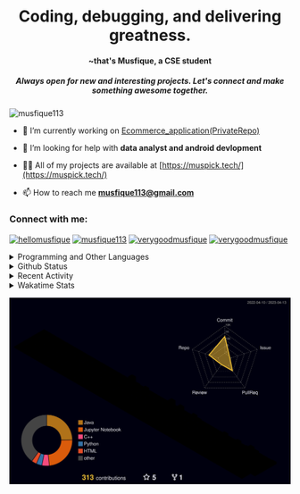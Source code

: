 <h1 align="center">Coding, debugging, and delivering greatness.</h1> 
<h4 align="center">~that's Musfique, a CSE student</h4>
<h5 align="center">Always open for new and interesting projects. Let's connect and make something awesome together.</h5>

<p align="left"> <img src="https://komarev.com/ghpvc/?username=musfique113&label=Profile%20views&color=0e75b6&style=flat" alt="musfique113" /> </p>

- 🔭 I’m currently working on [Ecommerce_application(PrivateRepo)](https://github.com/musfique113/Flutter_Practice/tree/master/ecommerceyt)

- 🤝 I’m looking for help with **data analyst and android devlopment**

- 👨‍💻 All of my projects are available at [https://muspick.tech/](https://muspick.tech/)

- 📫 How to reach me **musfique113@gmail.com**


<h3 align="left">Connect with me:</h3>
<p align="left">
<a href="https://twitter.com/hellomusfique" target="blank"><img align="center" src="https://raw.githubusercontent.com/rahuldkjain/github-profile-readme-generator/master/src/images/icons/Social/twitter.svg" alt="hellomusfique" height="30" width="40" /></a>
<a href="https://linkedin.com/in/musfique113" target="blank"><img align="center" src="https://raw.githubusercontent.com/rahuldkjain/github-profile-readme-generator/master/src/images/icons/Social/linked-in-alt.svg" alt="musfique113" height="30" width="40" /></a>
<a href="https://fb.com/verygoodmusfique" target="blank"><img align="center" src="https://raw.githubusercontent.com/rahuldkjain/github-profile-readme-generator/master/src/images/icons/Social/facebook.svg" alt="verygoodmusfique" height="30" width="40" /></a>
<a href="https://instagram.com/verygoodmusfique" target="blank"><img align="center" src="https://raw.githubusercontent.com/rahuldkjain/github-profile-readme-generator/master/src/images/icons/Social/instagram.svg" alt="verygoodmusfique" height="30" width="40" /></a>
</p>

<!-- <details>	
<summary>Languages and Tools:</summary>
<p align="left"> <a href="https://www.gnu.org/software/bash/" target="_blank" rel="noreferrer"> <img src="https://www.vectorlogo.zone/logos/gnu_bash/gnu_bash-icon.svg" alt="bash" width="30" height="30"/> </a> <a href="https://getbootstrap.com" target="_blank" rel="noreferrer"> <img src="https://raw.githubusercontent.com/devicons/devicon/master/icons/bootstrap/bootstrap-plain-wordmark.svg" alt="bootstrap" width="30" height="30"/> </a> <a href="https://www.w3schools.com/cpp/" target="_blank" rel="noreferrer"> <img src="https://raw.githubusercontent.com/devicons/devicon/master/icons/cplusplus/cplusplus-original.svg" alt="cplusplus" width="30" height="30"/> </a> <a href="https://www.w3schools.com/css/" target="_blank" rel="noreferrer"> <img src="https://raw.githubusercontent.com/devicons/devicon/master/icons/css3/css3-original-wordmark.svg" alt="css3" width="30" height="30"/> </a> <a href="https://www.docker.com/" target="_blank" rel="noreferrer"> <img src="https://raw.githubusercontent.com/devicons/devicon/master/icons/docker/docker-original-wordmark.svg" alt="docker" width="30" height="30"/> </a> <a href="https://git-scm.com/" target="_blank" rel="noreferrer"> <img src="https://www.vectorlogo.zone/logos/git-scm/git-scm-icon.svg" alt="git" width="30" height="30"/> </a> <a href="https://www.w3.org/html/" target="_blank" rel="noreferrer"> <img src="https://raw.githubusercontent.com/devicons/devicon/master/icons/html5/html5-original-wordmark.svg" alt="html5" width="30" height="30"/> </a> <a href="https://developer.mozilla.org/en-US/docs/Web/JavaScript" target="_blank" rel="noreferrer"> <img src="https://raw.githubusercontent.com/devicons/devicon/master/icons/javascript/javascript-original.svg" alt="javascript" width="30" height="30"/> </a> <a href="https://www.linux.org/" target="_blank" rel="noreferrer"> <img src="https://raw.githubusercontent.com/devicons/devicon/master/icons/linux/linux-original.svg" alt="linux" width="30" height="30"/> </a> <a href="https://www.mysql.com/" target="_blank" rel="noreferrer"> <img src="https://raw.githubusercontent.com/devicons/devicon/master/icons/mysql/mysql-original-wordmark.svg" alt="mysql" width="30" height="30"/> </a> <a href="https://nodejs.org" target="_blank" rel="noreferrer"> <img src="https://raw.githubusercontent.com/devicons/devicon/master/icons/nodejs/nodejs-original-wordmark.svg" alt="nodejs" width="30" height="30"/> </a> <a href="https://www.oracle.com/" target="_blank" rel="noreferrer"> <img src="https://raw.githubusercontent.com/devicons/devicon/master/icons/oracle/oracle-original.svg" alt="oracle" width="30" height="30"/> </a> <a href="https://www.python.org" target="_blank" rel="noreferrer"> <img src="https://raw.githubusercontent.com/devicons/devicon/master/icons/python/python-original.svg" alt="python" width="30" height="30"/> </a> <a href="https://reactjs.org/" target="_blank" rel="noreferrer"> <img src="https://raw.githubusercontent.com/devicons/devicon/master/icons/react/react-original-wordmark.svg" alt="react" width="30" height="30"/> </a> </p>
</details>  -->

<details>
    <summary>Programming and Other Languages</summary>
    <a href="https://github.com/search?q=user%3AshmVirus+language%3Ac"><img alt="C" src="https://custom-icon-badges.demolab.com/badge/C-03599C.svg?logo=c-in-hexagon&logoColor=white"></a>
    <a href="https://github.com/search?q=user%3AshmVirus+language%3Acpp"><img alt="C++" src="https://custom-icon-badges.demolab.com/badge/C++-9C033A.svg?logo=cpp2&logoColor=white"></a>
    <a href="https://github.com/search?q=user%3AshmVirus+language%3Ajava"><img alt="Java" src="https://custom-icon-badges.demolab.com/badge/Java-007396.svg?logo=java&logoColor=white"></a>
    <a href="https://github.com/search?q=user%3AshmVirus+language%3Aassembly"><img alt="8086 Assembly" src="https://custom-icon-badges.demolab.com/badge/Assembly-525252.svg?logo=asm-hex&logoColor=white"></a>
    <a href="https://github.com/search?q=user%3AshmVirus+language%3Abash"><img alt="Bash" src="https://img.shields.io/badge/Bash-121011.svg?logo=gnu-bash&logoColor=white"></a>
    <a href="https://github.com/search?q=user%3AshmVirus+language%3Apython"><img alt="Python" src="https://img.shields.io/badge/Python-14354C.svg?logo=python&logoColor=white"></a>
    <a href="https://github.com/search?q=user%3AshmVirus+language%3Asql"><img alt="SQL" src="https://custom-icon-badges.demolab.com/badge/SQL-025E8C.svg?logo=database&logoColor=white"></a>
    <a href="https://github.com/search?q=user%3AshmVirus+language%3Ajavascript"><img alt="JavaScript" src="https://img.shields.io/badge/JavaScript-F7DF1E.svg?logo=javascript&logoColor=black"></a>
    <a href="https://github.com/search?q=user%3AshmVirus+language%3Ahtml"><img alt="HTML" src="https://img.shields.io/badge/HTML-E34F26.svg?logo=html5&logoColor=white"></a>
    <a href="https://github.com/search?q=user%3AshmVirus+language%3Amarkdown"><img alt="Markdown" src="https://img.shields.io/badge/Markdown-000000.svg?logo=markdown&logoColor=white"></a>
    <a href="https://github.com/search?q=user%3AshmVirus+language%3Atex"><img alt="LaTeX" src="https://img.shields.io/badge/LaTeX-008080.svg?logo=LaTeX&logoColor=white"></a>
  </details>
<details>	

<summary>Github Status</summary>  

<p><img align="center" src="https://github-readme-stats.vercel.app/api/top-langs?username=musfique113&show_icons=true&locale=en&layout=compact" alt="musfique113" /></p>
  
![GitHub stats](https://github-readme-stats.vercel.app/api?username=musfique113&show_icons=true&count_private=true)  
  
<!-- ![GitHub Activity Graph](https://activity-graph.herokuapp.com/graph?username=musfique113) -->
  
![GitHub streak stats](https://github-readme-streak-stats.herokuapp.com/?user=musfique113)  
</details>	

<details>
<summary>Recent Activity</summary>
<!--START_SECTION:activity-->

<!--END_SECTION:activity-->
</details>


<details>	
<summary>Wakatime Stats</summary>  

<!--START_SECTION:waka-->
![Code Time](http://img.shields.io/badge/Code%20Time-21%20hrs%2030%20mins-blue)

![Profile Views](http://img.shields.io/badge/Profile%20Views-145-blue)

**🐱 My GitHub Data** 

> 📦 154.8 kB Used in GitHub's Storage 
 > 
> 🏆 227 Contributions in the Year 2023
 > 
> 💼 Opted to Hire
 > 
> 📜 14 Public Repositories 
 > 
> 🔑 12 Private Repositories 
 > 
**I'm a Night 🦉** 

```text
🌞 Morning                13 commits          █░░░░░░░░░░░░░░░░░░░░░░░░   04.08 % 
🌆 Daytime                49 commits          ████░░░░░░░░░░░░░░░░░░░░░   15.36 % 
🌃 Evening                117 commits         █████████░░░░░░░░░░░░░░░░   36.68 % 
🌙 Night                  140 commits         ███████████░░░░░░░░░░░░░░   43.89 % 
```
📅 **I'm Most Productive on Saturday** 

```text
Monday                   45 commits          ████░░░░░░░░░░░░░░░░░░░░░   14.11 % 
Tuesday                  33 commits          ███░░░░░░░░░░░░░░░░░░░░░░   10.34 % 
Wednesday                35 commits          ███░░░░░░░░░░░░░░░░░░░░░░   10.97 % 
Thursday                 41 commits          ███░░░░░░░░░░░░░░░░░░░░░░   12.85 % 
Friday                   49 commits          ████░░░░░░░░░░░░░░░░░░░░░   15.36 % 
Saturday                 64 commits          █████░░░░░░░░░░░░░░░░░░░░   20.06 % 
Sunday                   52 commits          ████░░░░░░░░░░░░░░░░░░░░░   16.30 % 
```


📊 **This Week I Spent My Time On** 

```text
🕑︎ Time Zone: Asia/Dhaka

💬 Programming Languages: 
Dart                     4 hrs 19 mins       █████████████░░░░░░░░░░░░   50.89 % 
Java                     1 hr 19 mins        ████░░░░░░░░░░░░░░░░░░░░░   15.61 % 
Python                   1 hr 15 mins        ████░░░░░░░░░░░░░░░░░░░░░   14.75 % 
XML                      41 mins             ██░░░░░░░░░░░░░░░░░░░░░░░   08.11 % 
Groovy                   15 mins             █░░░░░░░░░░░░░░░░░░░░░░░░   03.09 % 

🔥 Editors: 
VS Code                  5 hrs 39 mins       █████████████████░░░░░░░░   66.74 % 
Android Studio           2 hrs 49 mins       ████████░░░░░░░░░░░░░░░░░   33.26 % 

🐱‍💻 Projects: 
OTPVerification          2 hrs 12 mins       ███████░░░░░░░░░░░░░░░░░░   26.03 % 
Flutter_Practice         1 hr 59 mins        ██████░░░░░░░░░░░░░░░░░░░   23.44 % 
FlutterBasics            1 hr 25 mins        ████░░░░░░░░░░░░░░░░░░░░░   16.84 % 
ecommerceyt              59 mins             ███░░░░░░░░░░░░░░░░░░░░░░   11.72 % 
PythonicPlayground       48 mins             ██░░░░░░░░░░░░░░░░░░░░░░░   09.50 % 

💻 Operating System: 
Windows                  4 hrs 48 mins       ██████████████░░░░░░░░░░░   56.60 % 
Linux                    3 hrs 40 mins       ███████████░░░░░░░░░░░░░░   43.40 % 
```

**I Mostly Code in Java** 

```text
Java                     9 repos             ███████████░░░░░░░░░░░░░░   45.00 % 
Jupyter Notebook         2 repos             ██░░░░░░░░░░░░░░░░░░░░░░░   10.00 % 
Python                   2 repos             ██░░░░░░░░░░░░░░░░░░░░░░░   10.00 % 
CSS                      2 repos             ██░░░░░░░░░░░░░░░░░░░░░░░   10.00 % 
C++                      1 repo              █░░░░░░░░░░░░░░░░░░░░░░░░   05.00 % 
```



**Timeline**

![Lines of Code chart](https://raw.githubusercontent.com/musfique113/musfique113/main/assets/bar_graph.png)


 Last Updated on 13/04/2023 06:11:06 UTC
<!--END_SECTION:waka-->
</details>	

![](./profile-3d-contrib/profile-night-rainbow.svg)
